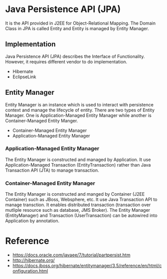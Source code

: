 # Java Persistence API (JPA)
It is the API provided in J2EE for Object-Relational Mapping. The Domain Class in JPA is called Entity and Entity is managed by Entity Manager.

## Implementation
Java Persistence API (JPA) describes the Interface of Functionality. However, it requires different vendor to do implementation. 
* Hibernate 
* EclipseLink

## Entity Manager
Entity Manager is an instance which is used to interact with persistence context and manage the lifecycle of entity. There are two types of Entity Manager. One is Application-Managed Entity Manager while another is Container-Managed Entity Manger.
* Container-Managed Entity Manager
* Application-Managed Entity Manager

### Application-Managed Entity Manager
The Entity Manager is constructed and managed by Application. It use Application-Managed Transaction (EntityTransaction) rather than Java Transaction API (JTA) to manage transaction.

### Container-Managed Entity Manager
The Entity Manager is constructed and manged by Container (J2EE Container) such as JBoss, Websphere, etc. It use Java Transaction API to manage transction. It enables distributed transaction (transaction over mutliple resource such as database, JMS Broker). The Entity Manager (EntityManager) and Transaction (UserTransaction) can be autowired into Application by annotation.

# Reference
* https://docs.oracle.com/javaee/7/tutorial/partpersist.htm
* http://hibernate.org/
* https://docs.jboss.org/hibernate/entitymanager/3.5/reference/en/html/configuration.html